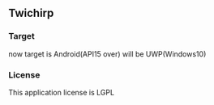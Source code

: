 ## Twichirp

### Target
now target is Android(API15 over)
will be UWP(Windows10) 

### License
This application license is LGPL